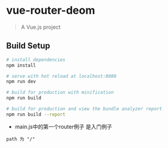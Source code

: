 # vue-router-deom

> A Vue.js project

## Build Setup

``` bash
# install dependencies
npm install

# serve with hot reload at localhost:8080
npm run dev

# build for production with minification
npm run build

# build for production and view the bundle analyzer report
npm run build --report
```
- main.js中的第一个router例子 是入门例子
```
path 为 "/"
```

